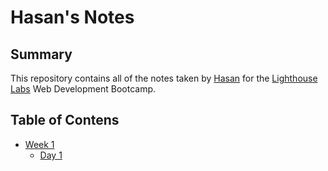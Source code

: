 # Hasan's Notes

## Summary

This repository contains all of the notes taken by [Hasan](https://github.com/HCBLam) for the [Lighthouse Labs](https://www.lighthouselabs.ca/en) Web Development Bootcamp.

## Table of Contens
* [Week 1](/Week_1)
  * [Day 1](/Week_1/Day_1)

